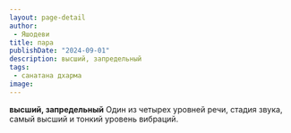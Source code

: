 ```yaml
---
layout: page-detail
author:
 - Яшодеви
title: пара
publishDate: "2024-09-01"
description: высший, запредельный
tags:
 - санатана дхарма
image: 
---
```


__высший, запредельный__
Один из четырех уровней речи, стадия звука, самый высший и тонкий уровень вибраций.

